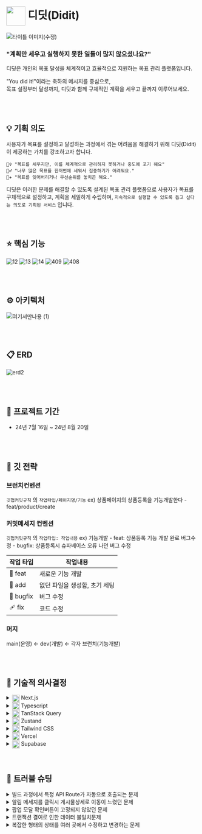 # <img src = "https://velog.velcdn.com/images/whitewise95/post/891aab6f-b991-478c-a8c6-81636ee15192/image.png" align=center width=50> 디딧(Didit)
![타이틀 이미지(수정)](https://github.com/user-attachments/assets/6bb287d6-6ade-4c57-b061-73228bfc8544)

### "계획만 세우고 실행하지 못한 일들이 많지 않으셨나요?"
디딧은 개인의 목표 달성을 체계적이고 효율적으로 지원하는 목표 관리 플랫폼입니다.  

"You did it!"이라는 축하의 메시지를 중심으로,   
목표 설정부터 달성까지, 디딧과 함께 구체적인 계획을 세우고 끝까지 이루어보세요.  

<br>
<br>

## 💡 기획 의도
사용자가 목표를 설정하고 달성하는 과정에서 겪는 어려움을 해결하기 위해 디딧(Didit)이 제공하는 가치를 강조하고자 합니다.   

`🙍‍♀️ "목표를 세우지만, 이를 체계적으로 관리하지 못하거나 중도에 포기 해요"`  
`🙎‍♂️ "너무 많은 목표를 한꺼번에 세워서 집중하기가 어려워요."`  
`👨‍✈️ "목표를 잊어버리거나 우선순위를 놓치곤 해요."`  

디딧은 이러한 문제를 해결할 수 있도록 설계된 목표 관리 플랫폼으로 사용자가 목표를 구체적으로 설정하고, 계획을 세밀하게 수립하며, `지속적으로 실행할 수 있도록 돕고 싶다는 의도로 기획된 서비스` 입니다.

<br>
<br>

## ⭐️ 핵심 기능
![12](https://github.com/user-attachments/assets/b0f795b2-218c-4c4a-968d-4492ab44688c)
![13](https://github.com/user-attachments/assets/793aa9d3-07db-41fb-af5e-617c08daf4f6)
![14](https://github.com/user-attachments/assets/ebacd144-d7bc-4052-afa6-a6c8e5be40aa)
![409](https://github.com/user-attachments/assets/528628bd-c759-47e8-b582-1db2a02a403b)
![408](https://github.com/user-attachments/assets/948184a3-da25-43b3-880d-5c787bca59ff)



<br>
<br>

## ⚙️ 아키텍처
![여기서만나용 (1)](https://github.com/user-attachments/assets/7c94c18c-5747-40f5-9b23-3c366ddd9298)

<br>
<br>

## 📋 ERD
![erd2](https://github.com/user-attachments/assets/68f825f2-a570-47b4-8264-9e4dad3252d6)


<br>
<br>

## 📆 프로젝트 기간
- 24년 7월 16일 ~ 24년 8월 20일


<br>
<br>

## 📝 깃 전략

### 브런치컨벤션
`깃헙커밋규칙` 의 `작업타입/페이지명/기능`
    ex) 상품페이지의 상품등록을 기능개발한다 - feat/product/create

### 커밋메세지 컨벤션
`깃헙커밋규칙` 의 `작업타입: 작업내용`
   ex) 기능개발 - feat: 상품등록 기능 개발 완료
   버그수정 - bugfix: 상품등록시 슈파베이스 오류 나던 버그 수정

| 작업 타입 | 작업내용                       |
| --------- | ------------------------------ |
| 🐛 feat   | 새로운 기능 개발               |
| 🎉 add    | 없던 파일을 생성함, 초기 세팅  |
| 🐛 bugfix | 버그 수정                      |
| 🩹 fix    | 코드 수정                      |

### 머지
main(운영) ← dev(개발) ← 각자 브런치(기능개발)



<br>
<br>

## 👥 기술적 의사결정

<details>
<summary>
    <img src = "https://www.notion.so/image/https%3A%2F%2Fprod-files-secure.s3.us-west-2.amazonaws.com%2F83c75a39-3aba-4ba4-a792-7aefe4b07895%2Fda9e7f68-8a67-4a64-80ce-99520c1e2ef4%2Fnextjs_icon_132160.png?table=block&id=33a31070-407b-4ec3-a2fc-b03304981f75&spaceId=83c75a39-3aba-4ba4-a792-7aefe4b07895&width=40&userId=5d0ca314-8b2b-4fd7-8791-2f5f24b81d73&cache=v2" align=center width=20> Next.js
</summary>
<div markdown="1">

<br>


```
 Next.js는 React 기반의 프레임워크로, 서버 사이드 렌더링(SSR)과 정적 사이트 생성(SSG)을 기본 제공하여 SEO에 최적화되고,
 초기 페이지 로딩 속도를 개선해 사용자 경험을 높입니다 또한, app router를 활용하면 경로 설정이 직관적이고 간편하며,
코드 분할과 페이지 로드 최적화가 자동으로 이루어져 유지 관리가 더욱 쉬워집니다.미들웨어를 통해 로그인 여부에 따른 페이지 접근 관리도 효과적으로 처리했습니다.
이러한 기술적 선택은 프로젝트 요구 사항에 최적화된 결과입니다.
```

</div>
</details>



<details>
<summary>
<img src = "https://www.notion.so/image/https%3A%2F%2Fprod-files-secure.s3.us-west-2.amazonaws.com%2F83c75a39-3aba-4ba4-a792-7aefe4b07895%2Fedb450b3-36cd-48b5-9637-a1407080e0b3%2F%25E1%2584%2583%25E1%2585%25A1%25E1%2584%258B%25E1%2585%25AE%25E1%2586%25AB%25E1%2584%2585%25E1%2585%25A9%25E1%2584%2583%25E1%2585%25B3_(1).png?table=block&id=90d72438-1119-4107-8cee-0a6b4b89f126&spaceId=83c75a39-3aba-4ba4-a792-7aefe4b07895&width=40&userId=5d0ca314-8b2b-4fd7-8791-2f5f24b81d73&cache=v2" align=center width=20>  Typescript
</summary>
<div markdown="1">

<br>


```
TypeScript는 JavaScript에 정적 타입 시스템을 추가하여 컴파일 단계에서 오류를 미리 발견할 수 있어,
휴먼 에러를 최소화하고 런타임 오류를 줄입니다. 또한, 협업 시 공통된 타입을 사용해 미구현 상태에서도 빠른 진행이 가능하며,
자동 완성 기능을 통해 개발 생산성을 높입니다. 이러한 이유로, 코드 안정성과 효율성을 위해 TypeScript를 선택했습니다.
```

</div>
</details>


<details>
<summary>
<img src = "https://www.notion.so/image/https%3A%2F%2Fprod-files-secure.s3.us-west-2.amazonaws.com%2F83c75a39-3aba-4ba4-a792-7aefe4b07895%2F498685e9-8da5-4162-9619-3816b17829d9%2Freact-query.svg?table=block&id=5a35b701-fbbb-4a22-bdcb-c6fa2f7fd3ad&spaceId=83c75a39-3aba-4ba4-a792-7aefe4b07895&userId=5d0ca314-8b2b-4fd7-8791-2f5f24b81d73&cache=v2" align=center width=20> TanStack Query
</summary>
<div markdown="1">

<br>


```
Tanstack Query는 서버에서 가져온 데이터를 클라이언트에 캐싱하고 효율적으로 관리하기 위해 선택했습니다.
이 라이브러리는 비동기 작업을 단순화하고, 데이터의 최신 상태를 유지하면서도 서버 요청 횟수를 최소화하여 효율성을 높입니다.
또한, 서버에서 데이터가 변경되면 자동으로 갱신되어 사용자 경험을 개선할 수 있습니다.
이러한 이유로 Tanstack Query를 사용해 서버 상태 관리를 최적화했습니다.
```
</div>
</details>


<details>
<summary>
<img src = "https://www.notion.so/image/https%3A%2F%2Fprod-files-secure.s3.us-west-2.amazonaws.com%2F83c75a39-3aba-4ba4-a792-7aefe4b07895%2Fd9888d60-0d26-494d-9b2f-c66c9a696463%2Fimage.png?table=block&id=ce4e9a54-18ca-44ed-b594-ded4561bf79b&spaceId=83c75a39-3aba-4ba4-a792-7aefe4b07895&width=40&userId=5d0ca314-8b2b-4fd7-8791-2f5f24b81d73&cache=v2" align=center width=20> Zustand
</summary>
<div markdown="1">

<br>


```
Zustand는 간단하고 효율적인 전역 상태 관리를 위해 선택되었습니다. 기존에 사용하던 Redux RTK와 React Query의 조합 대신,
불필요한 종속성을 줄이고 더 간편한 상태 관리를 위해 React Query와 Zustand 조합을 채택했습니다.
Zustand는 가벼운 코드 풋프린트로 전역 상태를 쉽게 설정, 업데이트, 구독할 수 있으며, 불필요한 리렌더링을 방지해 성능 최적화에도 기여합니다.
이로 인해 상태 관리가 간소화되고, 코드의 가독성 및 유지보수성이 향상되었습니다.
```

</div>
</details>


<details>
<summary>
<img src = "https://www.notion.so/image/https%3A%2F%2Fprod-files-secure.s3.us-west-2.amazonaws.com%2F83c75a39-3aba-4ba4-a792-7aefe4b07895%2F17f6971e-3db7-49b3-aecf-d816bd143ef9%2Funnamed.jpg?table=block&id=35639721-31e1-4c2c-a144-93a49e011a14&spaceId=83c75a39-3aba-4ba4-a792-7aefe4b07895&width=40&userId=5d0ca314-8b2b-4fd7-8791-2f5f24b81d73&cache=v2" align=center width=20> Tailwind CSS
</summary>
<div markdown="1">


<br>


```
Tailwind CSS는 빠르고 효율적인 UI 구축을 위해 선택되었습니다.
사전 정의된 유틸리티 클래스를 활용해 스타일링을 간편하게 하고, 일관된 디자인 시스템을 통해 유지보수를 용이하게 합니다.
또한, 코드 크기를 줄이고 성능을 최적화하여 Next.js와의 통합에도 최적화된 선택입니다.
```

</div>
</details>


<details>
<summary>
<img src = "https://www.notion.so/image/https%3A%2F%2Fprod-files-secure.s3.us-west-2.amazonaws.com%2F83c75a39-3aba-4ba4-a792-7aefe4b07895%2F17b606b3-4b8a-46b8-831e-0db5e8c9729f%2F%25E1%2584%2587%25E1%2585%25A5%25E1%2584%2589%25E1%2585%25A6%25E1%2586%25AF.png?table=block&id=12193f59-c2e9-4b3d-b7fe-b34ee9d42894&spaceId=83c75a39-3aba-4ba4-a792-7aefe4b07895&width=40&userId=5d0ca314-8b2b-4fd7-8791-2f5f24b81d73&cache=v2" align=center width=20> Vercel
</summary>
<div markdown="1">
    
<br>


```
Vercel은 애플리케이션을 간편하게 배포하기 위해 선택되었습니다. GitHub과의 원활한 통합을 통해 코드 푸시 시 자동 배포가 이루어지며,
Next.js와의 깊은 호환성 덕분에 SSR, 정적 사이트 생성 등을 쉽게 활용할 수 있습니다.
또한, CDN을 통한 빠른 로딩 속도와 트래픽 증가에 따른 자동 스케일링으로 최적화된 성능을 제공합니다.
서버리스 함수 지원으로 API 배포도 간단하게 처리할 수 있어, 전체적으로 인프라 관리가 용이해졌습니다.
```
</div>
</details>


<details>
<summary>
<img src = "https://www.notion.so/image/https%3A%2F%2Fprod-files-secure.s3.us-west-2.amazonaws.com%2F83c75a39-3aba-4ba4-a792-7aefe4b07895%2F31464e20-2eac-4bd2-ae62-6845f2def3e0%2F1_MYl6ymOQNRKbyqMtt9DttA.png?table=block&id=de2135a8-1951-4a65-8fbe-5b7c306ff6a8&spaceId=83c75a39-3aba-4ba4-a792-7aefe4b07895&width=40&userId=5d0ca314-8b2b-4fd7-8791-2f5f24b81d73&cache=v2" align=center width=20> Supabase
</summary>
<div markdown="1">

<br>

```
Supabase는 강력한 SQL 쿼리 지원과 실시간 데이터베이스 기능을 제공하는 Postgres 기반의 오픈소스 백엔드 서비스로 선택되었습니다.
테이블 간 Join과 빈번한 데이터 수정이 필요한 상황에서 RDBMS가 적합하다고 판단했으며, 인증, 스토리지, 서버리스 함수 등
다양한 통합 기능을 통해 개발 시간을 단축하고 복잡한 백엔드 로직을 간편하게 처리할 수 있었습니다.
Firebase보다 편리하고 유연한 BaaS 플랫폼으로, 우리 프로젝트에 최적화된 선택이었습니다.
```

</div>
</details>



<br>
<br>

## 📕 트러블 슈팅

<details>
<summary>
빌드 과정에서 특정 API Route가 자동으로 호출되는 문제
</summary>
<div markdown="1">
    
### 🔥문제
빌드 과정에서 특정 API Route가 자동으로 호출되어, 의도치 않게 DB에 데이터가 계속 생성되는 문제가 발생했습니다. 이 API Route는 DB에 데이터를 저장하는 로직을 포함하고 있었고, 빌드 시 반복적으로 호출되었습니다.

### ⚒️해결
이 문제는 API Route에서 Supabase 클라이언트를 사용할 때 발생했습니다. 원인은 API Route에서 브라우저용 Supabase 클라이언트를 사용한 것이었으며, 이로 인해 빌드 시 해당 로직이 실행되었습니다. 이를 SSR(Server-Side Rendering)용 Supabase 클라이언트로 변경한 후, 빌드 과정에서 불필요한 API Route 호출이 발생하지 않도록 문제를 해결했습니다.

<br>

</div>
</details>


<details>
<summary>
알림 메세지를 클릭시 게시물상세로 이동이 느렸던 문제
</summary>
<div markdown="1">

### 🔥 문제
사용자는 자신의 챌린지에 대해 다른 유저가 찜을 하거나 특정 이벤트가 발생할 때 알림을 받습니다. 사용자가 해당 알림을 클릭하면 챌린지 상세 페이지로 이동하도록 구현되어 있습니다. 그러나 현재 구현에서는 알림 클릭 시, 사용자가 알림을 확인했다는 정보를 데이터베이스(DB)에 업데이트하는 로직이 포함되어 있습니다. 이로 인해 업데이트가 완료될 때까지 블로킹이 발생하며, 그 결과 챌린지 상세 페이지로 이동하는 데 약 1초의 지연이 발생하는 문제가 있습니다

### ⚒️해결
사용자는 알림을 확인했다는 행위에 큰 관심이 없기 때문에, 해당 정보를 데이터베이스(DB)에 업데이트하는 로직을 비동기로 처리했습니다. 이를 통해 사용자가 알림을 클릭했을 때 즉시 챌린지 상세 페이지로 이동할 수 있도록 하여 관심사를 분리하였습니다. 이렇게 구현함으로써, 알림 상태 업데이트가 블로킹되지 않고 사용자 경험을 개선할 수 있었습니다.

<br>

</div>
</details>



<details>
<summary>
팝업 모달 확인버튼이 고정되지 않았던 문제
</summary>
<div markdown="1">

### 🔥문제
모바일 화면 바닥에 다음이나 확인버튼을 일정한 위치에 고정시키는 작업에서 팝업 모달 확인버튼의 position을 fixed로 처리했을 때 부모의 스크롤와 함께 움직이는 문제가 발생했습니다.

### ⚒️해결
mdn 문서 확인으로 fixed의 조상이 transform, perspective, filter 속성 중 어느 하나라도 none이 아니라면 뷰포트가 아닌 해당 조상을 컨테이닝 기준으로 삼게 됨을 알게 되었습니다. 이에 대한 해결책으로 flex-1를 적극적으로 사용하여 내부 컨텐츠의 길이와 상관없이 화면 바닥에 버튼이 닿을 수 있게 처리하고 sticky 속성으로 일정 위치에 고정하는 방법으로 문제를 해결했습니다.

<br>

</div>
</details>



<details>
<summary>
트랜잭션 결여로 인한 데이터 불일치문제
</summary>
<div markdown="1">
    
### 🔥문제
한 번에 3개의 테이블을 업데이트해야 했기 때문에, 업데이트 작업 중 하나라도 실패할 경우 성공적으로 완료된 작업들을 롤백할 필요가 있었습니다.

### ⚒️해결
이를 위해 Supabase의 트랜잭션 기능을 사용하여 여러 개의 업데이트 작업을 하나의 작업으로 묶었습니다. 이렇게 함으로써 데이터베이스에 모든 변경 사항이 반영되거나, 전혀 반영되지 않도록 하여 원자성을 유지할 수 있었습니다.

<br>

</div>
</details>



<details>
<summary>
복잡한 형태의 상태를 여러 곳에서 수정하고 변경하는 문제
</summary>
<div markdown="1">

### 🔥문제
생성 수정 기능의 다중 업데이트를 용이하게 하기 위해 복잡한 형태의 상태를 관리해야 했습니다. 

### ⚒️해결
하나의 상태를 여러 곳에서 동시에 수정하고 변경사항을 구독할 수 있도록 전역관리 툴 zustand를 적극적으로 사용해서 불필요한 업데이트와 props-drilling 문제를 해결했습니다.

<br>

</div>
</details>


